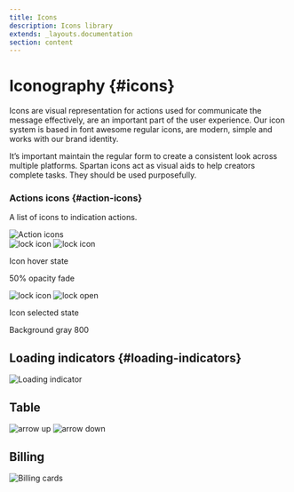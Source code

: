 ```yaml
---
title: Icons
description: Icons library
extends: _layouts.documentation
section: content
---
```


# Iconography {#icons}

Icons are visual representation for actions used for communicate the message effectively, are an important part of the user experience. Our icon system is based in font awesome regular icons, are modern, simple and works with our brand identity. 

It’s important maintain the regular form to create a consistent look across multiple platforms.
Spartan icons act as visual aids to help creators complete tasks. They should be used purposefully.

### Actions icons {#action-icons}

A list of icons to indication actions.


<div class="rounded-md border-2 border-gray-200 bg-white p-8 h-auto w-full mb-8">
    <img src="/assets/img/action-icons.svg" alt="Action icons">
</div>


<div class="flex flex-col sm:flex-row md:flex-row lg:flex-row justify-between content-start mb-5">
    <div class="rounded-md border-2 border-gray-200 bg-white p-5 h-full w-full sm:w-1/2 md:w-1/2">
        <div class="flex justify-around">
            <img src="/assets/img/lock.svg" alt="lock icon">
            <img src="/assets/img/lock.svg" alt="lock icon" class="opacity-50">
        </div>
    </div>
    <div class="ml-0 sm:ml-6 w-full sm:w-1/2 lg:w-1/2">
        <p class="font-bold text-lg m-0">Icon hover state</p>
        <p class="text-sm text-justify m-0">50% opacity fade</p>
    </div>
</div>


<div class="flex flex-col sm:flex-row md:flex-row lg:flex-row justify-between content-start mb-5">
    <div class="rounded-md border-2 border-gray-200 bg-white p-5 h-full w-full sm:w-1/2 md:w-1/2">
        <div class="flex justify-around">
            <img src="/assets/img/lock.svg" alt="lock icon">
            <img src="/assets/img/lock-open.svg" alt="lock open">
        </div>
    </div>
    <div class="ml-0 sm:ml-6 w-full sm:w-1/2 lg:w-1/2">
        <p class="font-bold text-lg m-0">Icon selected state</p>
        <p class="text-sm text-justify m-0">Background gray 800</p>
    </div>
</div>


## Loading indicators {#loading-indicators}

<div class="rounded-md border-2 border-gray-200 bg-white p-8 h-auto w-full mb-8">
    <img src="/assets/img/spin-load.svg" alt="Loading indicator">
</div>

## Table

<div class="rounded-md border-2 border-gray-200 bg-white p-8 h-auto w-full mb-8">
    <div class="flex justify-around">
        <img src="/assets/img/arrow-up.svg" alt="arrow up">
        <img src="/assets/img/arrow-down.svg" alt="arrow down">
    </div>
</div>

## Billing

<div class="rounded-md border-2 border-gray-200 bg-white p-8 h-auto w-full mb-8">
    <img src="/assets/img/billing-cards.svg" alt="Billing cards">
</div>

<!--
@component('_partials.iframe', ["height" => "114px;"])
<div class="px-4 py-8 bg-white">
    <div class="max-w-3xl mx-auto space-y-4 flex flex-col items-center justify-start sm:space-y-0 sm:flex-row sm:items-end sm:justify-around">
        
    </div>
</div>
@endcomponent

```html
<button class="btn btn-dark" type="button">
    Button asdsad
</button>
```
-->